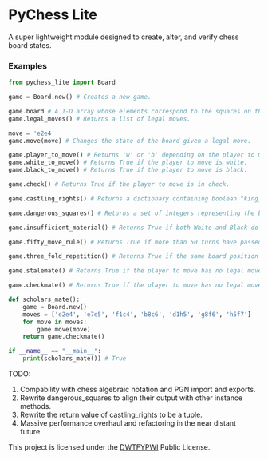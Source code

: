 # PyChess Lite

A super lightweight module designed to create, alter, and verify chess board states.

### Examples

```py
from pychess_lite import Board

game = Board.new() # Creates a new game.

game.board # A 1-D array whose elements correspond to the squares on the 8x8 chess board ordered from top-to-bottom, left-to-right.
game.legal_moves() # Returns a list of legal moves.

move = 'e2e4'
game.move(move) # Changes the state of the board given a legal move.

game.player_to_move() # Returns 'w' or 'b' depending on the player to move.
game.white_to_move() # Returns True if the player to move is white.
game.black_to_move() # Returns True if the player to move is black.

game.check() # Returns True if the player to move is in check.

game.castling_rights() # Returns a dictionary containing boolean "king_side" and "queen_side" key value pairs, given the player to move's castling privileges.

game.dangerous_squares() # Returns a set of integers representing the board indices that the player to move's opponent could potentially attack or occupy on their next move.

game.insufficient_material() # Returns True if both White and Black do not have sufficient material to force a checkmate.

game.fifty_move_rule() # Returns True if more than 50 turns have passed since the last capture or pawn move.

game.three_fold_repetition() # Returns True if the same board position has was repeated three times in a game.

game.stalemate() # Returns True if the player to move has no legal moves but is not in check.

game.checkmate() # Returns True if the player to move has no legal moves and is in check.

def scholars_mate():
    game = Board.new()
    moves = ['e2e4', 'e7e5', 'f1c4', 'b8c6', 'd1h5', 'g8f6', 'h5f7']
    for move in moves:
        game.move(move)
    return game.checkmate()

if __name__ == "__main__":
    print(scholars_mate()) # True
```

TODO:

1. Compability with chess algebraic notation and PGN import and exports.
2. Rewrite dangerous_squares to align their output with other instance methods.
3. Rewrite the return value of castling_rights to be a tuple.
4. Massive performance overhaul and refactoring in the near distant future.

This project is licensed under the [DWTFYPWI](https://dwtfypwi.org/license/Do_whatever_the_fuck_you_please_with_it) Public License.
